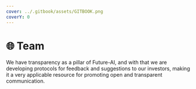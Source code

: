 ```yaml
---
cover: ../.gitbook/assets/GITBOOK.png
coverY: 0
---
```


# 🌐 Team

We have transparency as a pillar of Future-AI, and with that we are developing protocols for feedback and suggestions to our investors, making it a very applicable resource for promoting open and transparent communication.

[\
](https://websitefutureai.vercel.app/contact-us.html)
